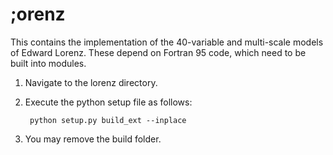 ;orenz
======

This contains the implementation of the 40-variable and multi-scale models
of Edward Lorenz. These depend on Fortran 95 code, which need to be built into
modules.


1. Navigate to the lorenz directory.
2. Execute the python setup file as follows:

        python setup.py build_ext --inplace

3. You may remove the build folder.
